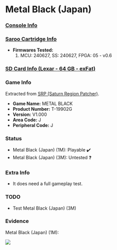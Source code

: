 # Metal Black (Japan)

### [Console Info](../../../../../Info/Consoles/VA13/README.md)

### [Saroo Cartridge Info](../../../../../Info/Cartridges/RetroGameParadiseStore/1.32F/README.md)

- <b>Firmwares Tested:</b>
  1. MCU: 240627, SS: 240627, FPGA: 05 - v0.6

### [SD Card Info (Lexar - 64 GB - exFat)](../../../../../Info/SdCards/Lexar/64GB/exfat/README.md)

### Game Info

Extracted from [SRP (Saturn Region Patcher)](https://segaxtreme.net/resources/saturn-region-patcher.81/download).

- <b>Game Name:</b> METAL BLACK
- <b>Product Number:</b> T-19902G
- <b>Version:</b> V1.000
- <b>Area Code:</b> J
- <b>Peripheral Code:</b> J

### Status

- Metal Black (Japan) (1M): Playable :heavy_check_mark:
- Metal Black (Japan) (3M): Untested :question:

### Extra Info

- It does need a full gameplay test.

### TODO

- Test Metal Black (Japan) (3M)

### Evidence

Metal Black (Japan) (1M):

[![](https://img.youtube.com/vi/ZUMDfwUh76o/0.jpg)](https://www.youtube.com/watch?v=ZUMDfwUh76o)
